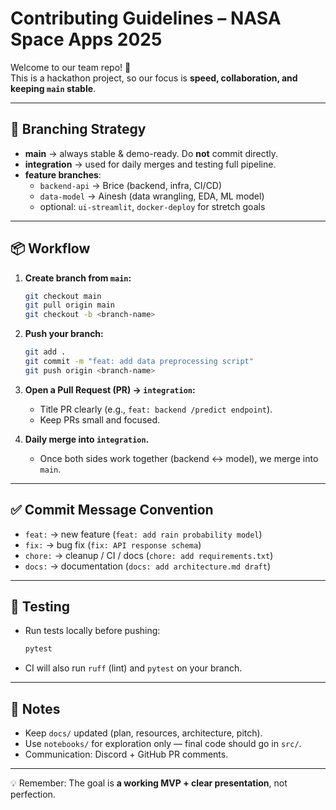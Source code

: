 # Contributing Guidelines – NASA Space Apps 2025

Welcome to our team repo! 🚀  
This is a hackathon project, so our focus is **speed, collaboration, and keeping `main` stable**.  

---

## 🔀 Branching Strategy

- **main** → always stable & demo-ready. Do **not** commit directly.  
- **integration** → used for daily merges and testing full pipeline.  
- **feature branches**:  
  - `backend-api` → Brice (backend, infra, CI/CD)  
  - `data-model` → Ainesh (data wrangling, EDA, ML model)  
  - optional: `ui-streamlit`, `docker-deploy` for stretch goals  

---

## 📦 Workflow

1. **Create branch from `main`:**

   ```bash
   git checkout main
   git pull origin main
   git checkout -b <branch-name>
   ```

2. **Push your branch:**

   ```bash
   git add .
   git commit -m "feat: add data preprocessing script"
   git push origin <branch-name>
   ```

3. **Open a Pull Request (PR) → `integration`:**
   - Title PR clearly (e.g., `feat: backend /predict endpoint`).
   - Keep PRs small and focused.  

4. **Daily merge into `integration`.**  
   - Once both sides work together (backend ↔ model), we merge into `main`.  

---

## ✅ Commit Message Convention

- `feat:` → new feature (`feat: add rain probability model`)  
- `fix:` → bug fix (`fix: API response schema`)  
- `chore:` → cleanup / CI / docs (`chore: add requirements.txt`)  
- `docs:` → documentation (`docs: add architecture.md draft`)  

---

## 🧪 Testing

- Run tests locally before pushing:  

   ```bash
   pytest
   ```

- CI will also run `ruff` (lint) and `pytest` on your branch.  

---

## 📖 Notes

- Keep `docs/` updated (plan, resources, architecture, pitch).  
- Use `notebooks/` for exploration only — final code should go in `src/`.  
- Communication: Discord + GitHub PR comments.  

---

💡 Remember: The goal is **a working MVP + clear presentation**, not perfection.  
